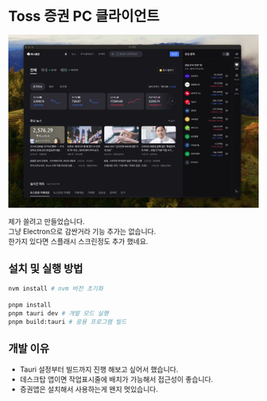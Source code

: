 # Toss 증권 PC 클라이언트
![Screenshot](/images/README_IMAGE.png)

제가 쓸려고 만들었습니다.  
그냥 Electron으로 감싼거라 기능 추가는 없습니다.  
한가지 있다면 스플래시 스크린정도 추가 했네요.

## 설치 및 실행 방법
``` sh
nvm install # nvm 버전 초기화

pnpm install
pnpm tauri dev # 개발 모드 실행
pnpm build:tauri # 응용 프로그램 빌드 
```

## 개발 이유
- Tauri 설정부터 빌드까지 진행 해보고 싶어서 했습니다.
- 데스크탑 앱이면 작업표시줄에 배치가 가능해서 접근성이 좋습니다.
- 증권앱은 설치해서 사용하는게 왠지 멋있습니다.
